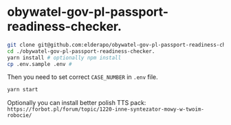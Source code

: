 # obywatel-gov-pl-passport-readiness-checker.

```bash
git clone git@github.com:elderapo/obywatel-gov-pl-passport-readiness-checker.git
cd ./obywatel-gov-pl-passport-readiness-checker.
yarn install # optionally npm install
cp .env.sample .env #
```

Then you need to set correct `CASE_NUMBER` in `.env` file.

```bash
yarn start
```

Optionally you can install better polish TTS pack:
`https://forbot.pl/forum/topic/1220-inne-syntezator-mowy-w-twoim-robocie/`
